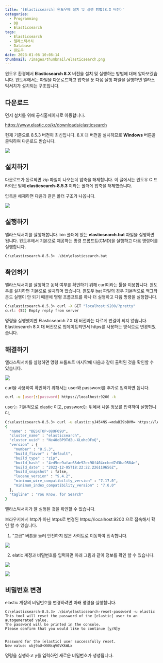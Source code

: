 ```yaml
---
title: '[Elasticsearch] 윈도우에 설치 및 실행 방법(8.X 버전)'
categories:
  - Programming
  - DB
  - Elasticsearch
tags:
  - Elasticsearch
  - 엘라스틱서치
  - Database
  - 윈도우
date: 2023-01-06 10:08:14
thumbnail: /images/thumbnail/elasticsearch.png
---
```


윈도우 환경에서 **Elasticsearch 8.X** 버전을 설치 및 실행하는 방법에 대해 알아보겠습니다.
윈도우에서는 파일을 다운로드하고 압축을 푼 다음 실행 파일을 실행하면 엘라스틱서치가 설치되는 구조입니다.

## 다운로드

먼저 설치를 위해 공식홈페이지로 이동합니다.

https://www.elastic.co/kr/downloads/elasticsearch

현재 기준으로 8.5.3 버전이 최신입니다. 8.X 대 버전을 설치하므로 **Windows** 버튼을 클릭하여 다운로드 받습니다.

![](/images/elastic/elasticsearch/1.png)

## 설치하기

다운로드가 완료되면 zip 파일이 나오는데 압축을 해제합니다. 이 글에서는 윈도우 C 드라이브 밑에 **elasticsearch-8.5.3** 이라는 폴더에 압축을 해제했습니다.

압축을 해제하면 다음과 같은 폴더 구조가 나옵니다.

![](/images/elastic/elasticsearch/5.png)

## 실행하기

엘라스틱서치를 실행해봅니다. bin 폴더에 있는 **elasticsearch.bat** 파일을 실행하면 됩니다. 윈도우에서 기본으로 제공하는 명령 프롬프트(CMD)을 실행하고 다음 명령어를 실행합니다.

```sh
C:\elasticsearch-8.5.3> .\bin\elasticsearch.bat
```

## 확인하기

엘라스틱서치를 실행하고 동작 여부를 확인하기 위해 curl이라는 툴을 이용합니다. 윈도우를 설치하면 기본으로 설치되어 있습니다. 윈도우 bat 파일의 경우 기본적으로 백그라운드 실행이 안 되기 때문에 명령 프롬프트를 하나 더 실행하고 다음 명령을 실행합니다.

```sh
C:\elasticsearch-8.5.3> curl -X GET "localhost:9200/?pretty"
curl: (52) Empty reply from server
```

명령을 실행했지만 Elasticsearch 7.X 대 버전과는 다르게 연결이 되지 않습니다. Elasticsearch 8.X 대 버전으로 업데이트되면서 https를 사용하는 방식으로 변경되었습니다.

## 해결하기

엘라스틱서치를 실행하면 명령 프롬프트 마지막에 다음과 같이 출력된 것을 확인할 수 있습니다.

![](/images/elastic/elasticsearch/8.png)

curl을 사용하여 확인하기 위해서는 user와 password를 추가로 입력하면 됩니다.

```sh
curl -u [user]:[password] https://localhost:9200 -k
```

user는 기본적으로 elastic 이고, password는 위에서 나온 정보를 입력하여 실행합니다.

```sh
C:\elasticsearch-8.5.3> curl -u elastic:yJ454NS-=mdaBI9bBVM= https://localhost:9200 -k
{
  "name" : "DESKTOP-08OF09U",
  "cluster_name" : "elasticsearch",
  "cluster_uuid" : "Ne40oBP9Td2u-XLohcOFxQ",
  "version" : {
    "number" : "8.5.3",
    "build_flavor" : "default",
    "build_type" : "zip",
    "build_hash" : "4ed5ee9afac63de92ec98f404ccbed7d3ba9584e",
    "build_date" : "2022-12-05T18:22:22.226119656Z",
    "build_snapshot" : false,
    "lucene_version" : "9.4.2",
    "minimum_wire_compatibility_version" : "7.17.0",
    "minimum_index_compatibility_version" : "7.0.0"
  },
  "tagline" : "You Know, for Search"
}
```

엘라스틱서치가 잘 실행된 것을 확인할 수 있습니다.

브라우저에서 http가 아닌 https로 변경된 https://localhost:9200 으로 접속해서 확인 할 수 있습니다.

1. "고급" 버튼을 눌러 안전하지 않은 사이트로 이동하여 접속합니다.

![](/images/elastic/elasticsearch/9.png)

2. elatic 계정과 비밀번호를 입력하면 아래 그림과 같이 정보를 확인 할 수 있습니다.

![](/images/elastic/elasticsearch/10.png)

![](/images/elastic/elasticsearch/11.png)

## 비밀번호 변경

elastic 계정의 비밀번호를 변경하려면 아래 명령을 실행합니다.

```
C:\elasticsearch-8.5.3> .\bin\elasticsearch-reset-password -u elastic
This tool will reset the password of the [elastic] user to an autogenerated value.
The password will be printed in the console.
Please confirm that you would like to continue [y/N]y


Password for the [elastic] user successfully reset.
New value: ubj9aU+XNNsqV0VKkWLx
```

명령을 실행하고 y를 입력하면 새로운 비밀번호가 생성됩니다.

